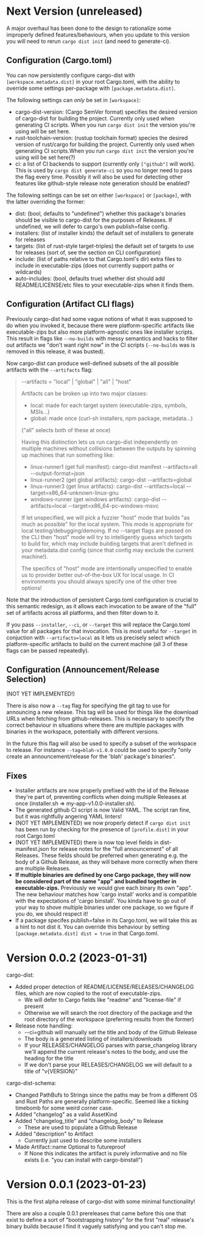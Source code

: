 # Next Version (unreleased)

A major overhaul has been done to the design to rationalize some improperly defined features/behaviours, when you update to this version you will need to rerun `cargo dist init` (and need to generate-ci).

## Configuration (Cargo.toml)

You can now persistently configure cargo-dist with `[workspace.metadata.dist]` in your root Cargo.toml, with the ability to override some settings per-package with `[package.metadata.dist]`.

The following settings can *only* be set in `[workspace]`:

* cargo-dist-version: (Cargo SemVer format) specifies the desired version of cargo-dist for building the project. Currently only used when generating CI scripts. When you run `cargo dist init` the version you're using will be set here.
* rust-toolchain-version: (rustup toolchain format) species the desired version of rust/cargo for building the project. Currently only used when generating CI scripts.When you run `cargo dist init` the version you're using will be set here(?)
* ci: a list of CI backends to support (currently only `["github"]` will work). This is used by `cargo dist generate-ci` so you no longer need to pass the flag every time. Possibly it will also be used for detecting other features like github-style release note generation should be enabled?

The following settings can be set on either `[workspace]` or `[package]`, with the latter overriding the former:

* dist: (bool, defaults to "undefined") whether this package's binaries should be visible to cargo-dist for the purposes of Releases. If undefined, we will defer to cargo's own publish=false config.
* installers: (list of installer kinds) the default set of installers to generate for releases
* targets: (list of rust-style target-triples) the default set of targets to use for releases (sort of, see the section on CLI configuration)
* include: (list of paths relative to that Cargo.toml's dir) extra files to include in executable-zips (does not currently support paths or wildcards)
* auto-includes: (bool, defaults true) whether dist should add README/LICENSE/etc files to your executable-zips when it finds them.

## Configuration (Artifact CLI flags)

Previously cargo-dist had some vague notions of what it was supposed to do when you invoked it, because there were platform-specific artifacts like executable-zips but also more platform-agnostic ones like installer scripts. This result in flags like `--no-builds` with messy semantics and hacks to filter out artifacts we "don't want right now" in the CI scripts (`--no-builds` was is removed in this release, it was busted).

Now cargo-dist can produce well-defined subsets of the all possible artifacts with the `--artifacts` flag:

> --artifacts = "local" | "global" | "all" | "host" 
>
> Artifacts can be broken up into two major classes:
>
> * local: made for each target system (executable-zips, symbols, MSIs...)
> * global: made once (curl-sh installers, npm package, metadata...)
>
> ("all" selects both of these at once)
> 
> Having this distinction lets us run cargo-dist independently on multiple machines without collisions between the outputs by spinning up machines that run something like:
>
> * linux-runner1 (get full manifest): cargo-dist manifest --artifacts=all --output-format=json
> * linux-runner2 (get global artifacts): cargo-dist --artifacts=global
> * linux-runner3 (get linux artifacts): cargo-dist --artifacts=local --target=x86_64-unknown-linux-gnu
> * windows-runner (get windows artifacts): cargo-dist --artifacts=local --target=x86_64-pc-windows-msvc
>
> If let unspecified, we will pick a fuzzier "host" mode that builds "as much as possible" for the local system. This mode is appropriate for local testing/debugging/demoing. If no --target flags are passed on the CLI then "host" mode will try to intelligently guess which targets to build for, which may include building targets that aren't defined in your metadata.dist config (since that config may exclude the current machine!).
>
> The specifics of "host" mode are intentionally unspecified to enable us to provider better out-of-the-box UX for local usage. In CI environments you should always specify one of the other tree options!

Note that the introduction of persistent Cargo.toml configuration is crucial to this semantic redesign, as it allows each invocation to be aware of the "full" set of artifacts across all platforms, and then filter down to it.

If you pass `--installer`, `--ci`, or `--target` this will replace the Cargo.toml value for all packages for that invocation. This is most useful for `--target` in conjuction with `--artifacts=local` as it lets us precisely select which platform-specific artifacts to build on the current machine (all 3 of these flags can be passed repeatedly).


## Configuration (Announcement/Release Selection)

(NOT YET IMPLEMENTED!)

There is also now a `--tag` flag for specifying the git tag to use for announcing a new release. This tag will be used for things like the download URLs when fetching from github-releases. This is necessary to specify the correct behaviour in situations where there are multiple packages with binaries in the workspace, potentially with different versions.

In the future this flag will also be used to specify a subset of the workspace to release. For instance `--tag=blah-v1.0.0` could be used to specify "only create an announcement/release for the 'blah' package's binaries".


## Fixes

* Installer artifacts are now properly prefixed with the id of the Release they're part of, preventing conflicts when doing multiple Releases at once (installer.sh => my-app-v1.0.0-installer.sh).
* The generated github CI script is now Valid YAML. The script ran fine, but it was rightfully angering YAML linters!
* (NOT YET IMPLEMENTED) we now properly detect if `cargo dist init` has been run by checking for the presence of `[profile.dist]` in your root Cargo.toml
* (NOT YET IMPLEMENTED) there is now top level fields in dist-manifest.json for release notes for the "full announcement" of all Releases. These fields should be preferred when generating e.g. the body of a Github Release, as they will behave more correctly when there are multiple Releases.
* **If multiple binaries are defined by one Cargo package, they will now be considered part of the same "app" and bundled together in executable-zips.** Previously we would give each binary its own "app". The new behaviour matches how 'cargo install' works and is compatible with the expectations of 'cargo binstall'. You kinda have to go out of your way to shove multiple binaries under one package, so we figure if you do, we should respect it!
* If a package specifes publish=false in its Cargo.toml, we will take this as a hint to not dist it. You can override this behaviour by setting `[package.metadata.dist] dist = true` in that Cargo.toml.



# Version 0.0.2 (2023-01-31)

cargo-dist:

* Added proper detection of README/LICENSE/RELEASES/CHANGELOG files, which are now copied to the root of executable-zips.
    * We will defer to Cargo fields like "readme" and "license-file" if present
    * Otherwise we will search the root directory of the package and the root directory of the workspace (preferring results from the former)
* Release note handling:
    * --ci=github will manually set the title and body of the Github Release
    * The body is a generated listing of installers/downloads
    * If your RELEASES/CHANGELOG parses with parse_changelog library we'll append the current release's notes to the body, and use the heading for the title
    * If we don't parse your RELEASES/CHANGELOG we will default to a title of "v{VERSION}"

cargo-dist-schema:

* Changed PathBufs to Strings since the paths may be from a different OS and Rust Paths are generally platform-specific. Seemed like a ticking timebomb for some weird corner case.
* Added "changelog" as a valid AssetKind
* Added "changelog_title" and "changelog_body" to Release
    * These are used to populate a Github Release
* Added "description" to Artifact
    * Currently just used to describe some installers
* Made Artifact::name Optional to futureproof
    * If None this indicates the artifact is purely informative and no file exists (i.e. "you can install with cargo-binstall")
    
# Version 0.0.1 (2023-01-23)

This is the first alpha release of cargo-dist with some minimal functionality!

There are also a couple 0.0.1 prereleases that came before this one that exist to define a sort of "bootstrapping history" for the first "real" release's binary builds because I find it vaguely satisfying and you can't stop me.
